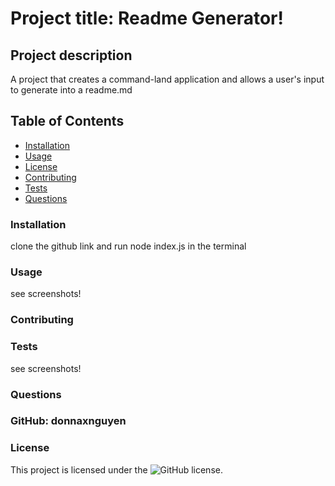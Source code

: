 
# Project title: Readme Generator! 
## Project description
A project that creates a command-land application and allows a user's input to generate into a readme.md 
## Table of Contents
* [Installation](##installation)
* [Usage](##Usage)
* [License](##License)
* [Contributing](##Contributing)
* [Tests](##Tests)
* [Questions](##Questions)
### Installation
clone the github link and run node index.js in the terminal
### Usage
see screenshots!
### Contributing

### Tests
see screenshots!
### Questions
### GitHub: donnaxnguyen  
### License
This project is licensed under the ![GitHub license](https://img.shields.io/badge/license-ISC-blue.svg).
        